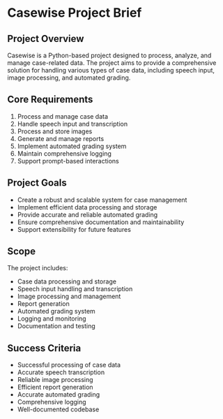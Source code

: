 # Casewise Project Brief

## Project Overview
Casewise is a Python-based project designed to process, analyze, and manage case-related data. The project aims to provide a comprehensive solution for handling various types of case data, including speech input, image processing, and automated grading.

## Core Requirements
1. Process and manage case data
2. Handle speech input and transcription
3. Process and store images
4. Generate and manage reports
5. Implement automated grading system
6. Maintain comprehensive logging
7. Support prompt-based interactions

## Project Goals
- Create a robust and scalable system for case management
- Implement efficient data processing and storage
- Provide accurate and reliable automated grading
- Ensure comprehensive documentation and maintainability
- Support extensibility for future features

## Scope
The project includes:
- Case data processing and storage
- Speech input handling and transcription
- Image processing and management
- Report generation
- Automated grading system
- Logging and monitoring
- Documentation and testing

## Success Criteria
- Successful processing of case data
- Accurate speech transcription
- Reliable image processing
- Efficient report generation
- Accurate automated grading
- Comprehensive logging
- Well-documented codebase 
